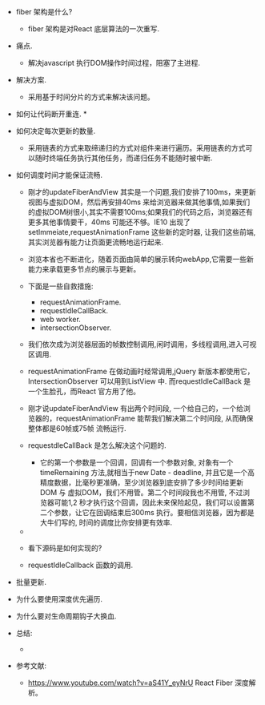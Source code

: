 * fiber 架构是什么?
    *  fiber 架构是对React 底层算法的一次重写.

* 痛点.
    *  解决javascript 执行DOM操作时间过程，阻塞了主进程.

* 解决方案.
    * 采用基于时间分片的方式来解决该问题。


* 如何让代码断开重连.
    * 

* 如何决定每次更新的数量.
    * 采用链表的方式来取缔递归的方式对组件来进行遍历。采用链表的方式可以随时终端任务执行其他任务，而递归任务不能随时被中断.
    
* 如何调度时间才能保证流畅.
    * 刚才的updateFiberAndView 其实是一个问题,我们安排了100ms，来更新视图与虚拟DOM，然后再安排40ms 来给浏览器来做其他事情,如果我们的虚拟DOM树很小,其实不需要100ms;如果我们的代码之后，浏览器还有更多其他事情要干，40ms 可能还不够。IE10 出现了setImmeiate,requestAnimationFrame 这些新的定时器, 让我们这些前端, 其实浏览器有能力让页面更流畅地运行起来.

    * 浏览本省也不断进化，随着页面由简单的展示转向webApp,它需要一些新能力来承载更多节点的展示与更新。

    * 下面是一些自救措施:
        * requestAnimationFrame.
        * requestIdleCallBack.
        * web worker.
        * intersectionObserver.

    * 我们依次成为浏览器层面的帧数控制调用,闲时调用，多线程调用,进入可视区调用.

    * requestAnimationFrame 在做动画时经常调用,jQuery 新版本都使用它，IntersectionObserver 可以用到ListView 中. 而requestIdleCallBack 是一个生脸孔，而React 官方用了他。

    * 刚才说updateFiberAndView 有出两个时间段, 一个给自己的，一个给浏览器的，requestAnimationFrame 能帮我们解决第二个时间段, 从而确保整体都是60帧或75帧 流畅运行.

    * requestdleCallBack 是怎么解决这个问题的.
        * 它的第一个参数是一个回调，回调有一个参数对象, 对象有一个timeRemaining 方法,就相当于new Date - deadline, 并且它是一个高精度数据，比毫秒更准确，至少浏览器到底安排了多少时间给更新DOM 与 虚拟DOM，我们不用管。第二个时间段我也不用管, 不过浏览器可能1,2 秒才执行这个回调，因此未来保险起见，我们可以设置第二个参数，让它在回调结束后300ms 执行。要相信浏览器，因为都是大牛们写的, 时间的调度比你安排更有效率.

    * 

    * 看下源码是如何实现的?

    * requestIdleCallback 函数的调用.

* 批量更新.

* 为什么要使用深度优先遍历.

* 为什么要对生命周期钩子大换血.

* 总结:

    *  

*  参考文献:
    * https://www.youtube.com/watch?v=aS41Y_eyNrU   React Fiber 深度解析。